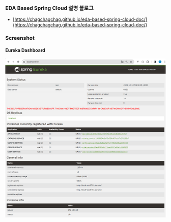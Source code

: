 ### EDA Based Spring Cloud 설명 블로그
- [https://chagchagchag.github.io/eda-based-spring-cloud-doc/](https://chagchagchag.github.io/eda-based-spring-cloud-doc/)

### Screenshot

#### Eureka Dashboard

<img src="./img/v0/EUREKA-SERVER-DASHBOARD.png"/>

<br>



